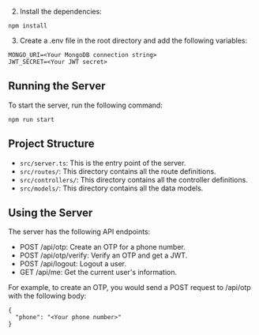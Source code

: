 2. Install the dependencies:
```
npm install
```
3. Create a .env file in the root directory and add the following variables:
```
MONGO_URI=<Your MongoDB connection string>
JWT_SECRET=<Your JWT secret>
```

## Running the Server

To start the server, run the following command:
```
npm run start
```

## Project Structure

- `src/server.ts`: This is the entry point of the server.
- `src/routes/`: This directory contains all the route definitions.
- `src/controllers/`: This directory contains all the controller definitions.
- `src/models/`: This directory contains all the data models.

## Using the Server

The server has the following API endpoints:

- POST /api/otp: Create an OTP for a phone number.
- POST /api/otp/verify: Verify an OTP and get a JWT.
- POST /api/logout: Logout a user.
- GET /api/me: Get the current user's information.

For example, to create an OTP, you would send a POST request to /api/otp with the following body:
```
{
  "phone": "<Your phone number>"
}
